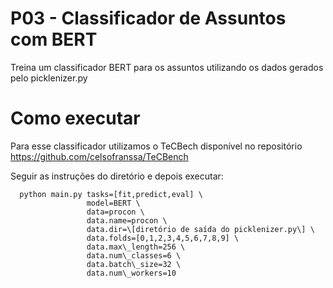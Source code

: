 # P03 - Classificador de Assuntos com BERT

Treina um classificador BERT para os assuntos utilizando os dados gerados pelo picklenizer.py

# Como executar

Para esse classificador utilizamos o TeCBech disponível no repositório https://github.com/celsofranssa/TeCBench

Seguir as instruções do diretório e depois executar:

```shell script
  python main.py tasks=[fit,predict,eval] \
                 model=BERT \
                 data=procon \
                 data.name=procon \
                 data.dir=\[diretório de saída do picklenizer.py\] \
                 data.folds=[0,1,2,3,4,5,6,7,8,9] \
                 data.max\_length=256 \
                 data.num\_classes=6 \
                 data.batch\_size=32 \
                 data.num\_workers=10
```
